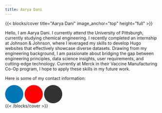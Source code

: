```yaml
---
title: Aarya Dani
---
```


<head>
  <style>
    .btn-social {
      background-color: #ff0000; /* YouTube red */
      color: #fff; /* White text */
      width: 60px; /* Increased button size */
      height: 60px; /* Increased button size */
      font-size: 28px; /* Increased icon size */
      border-radius: 50%;
      display: inline-flex;
      align-items: center;
      justify-content: center;
      transition: all 0.3s ease;
    }
    .btn-social.btn-linkedin {  /* Target LinkedIn button */
      background-color: #0077b5; /* LinkedIn blue */
      color: #fff; /* White text */
    }
    .btn-social.btn-instagram {
      background: linear-gradient(to right, #f44336, #e91e63); /* Purple to orange gradient */
      color: #fff; /* White text */
    }
    .btn-social.btn-github {
      background-color: #333; /* GitHub dark gray */
      color: #fff; /* White text */
    }
    .btn-social:hover {
      background-color: white; 
      color: #e00000;
    }
  </style>
</head>

{{< blocks/cover title="Aarya Dani" image_anchor="top" height="full" >}}
<p class="lead mt-5">Hello, I am Aarya Dani. I currently attend the University of Pittsburgh, currently studying chemical engineering. I recently completed an internship at Johnson & Johnson, where I leveraged my skills to develop Hugo websites that effectively showcase diverse datasets. Drawing from my engineering background, I am passionate about bridging the gap between engineering principles, data science insights, user requirements, and cutting-edge technology. Currently at Merck in their Vaccine Manufacturing Co-Op program, I hope to apply these skills in my future work. </p>

<p>Here is some of my contact information:</p>

<div class="container">
  <div class="row">
    <div class="col-lg-8 mx-auto text-center">
      <a class="btn btn-lg btn-social me-3 mb-4 btn-linkedin" href="https://www.linkedin.com/in/aarya-dani-82413b287/" target="_blank">
        <i class="fab fa-linkedin-in"></i>
      </a>
      <a class="btn btn-lg btn-social me-3 mb-4 btn-youtube" href="https://www.youtube.com/@vrajvaishnavkendrasoutheas6099" target="_blank">
        <i class="fab fa-youtube"></i>
      </a>
      <a class="btn btn-lg btn-social me-3 mb-4 btn-github" href="https://github.com/AaryaDani" target="_blank">
        <i class="fab fa-github"></i>
      </a>
    </div>
  </div>
</div>
{{< /blocks/cover >}}